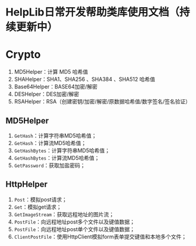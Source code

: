 # HelpLib日常开发帮助类库使用文档（持续更新中）
# Crypto

 1. MD5Helper：计算 MD5 哈希值
 2. SHAHelper：SHA1、SHA256 、SHA384 、SHA512 哈希值
 3. Base64Helper：BASE64加密/解密
 4. DESHelper：DES加密/解密
 5. RSAHelper：RSA（创建密钥/加密/解密/原数据哈希值/数字签名/签名验证）

## MD5Helper
 1. `GetHash`：计算字符串MD5哈希值；
 2. `GetHash`：计算流MD5哈希值；
 3. `GetHashBytes`：计算字符串MD5哈希值；
 4. `GetHashBytes`：计算流MD5哈希值；
 5. `GetPassword`：获取加盐密码；

## HttpHelper
 1. `Post`：模拟post请求；
 2. `Get`：模拟get请求；
 3. `GetImageStream`：获取远程地址的图片流；
 4. `PostFile`：向远程地址post多个文件以及键值数据；
 5. `PostFile`：向远程地址post单个文件以及键值数据；
 6. `ClientPostFile`：使用HttpClient模拟form表单提交键值和本地多个文件；
